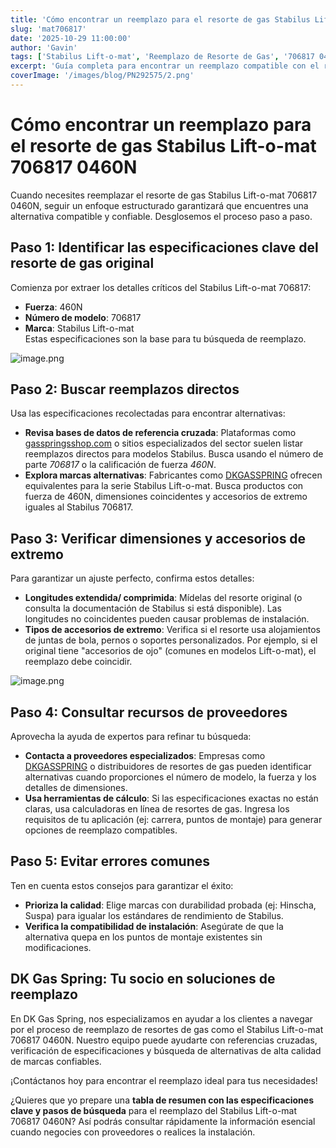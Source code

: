 ```yaml
---
title: 'Cómo encontrar un reemplazo para el resorte de gas Stabilus Lift-o-mat 706817 0460N'
slug: 'mat706817'
date: '2025-10-29 11:00:00'
author: 'Gavin'
tags: ['Stabilus Lift-o-mat', 'Reemplazo de Resorte de Gas', '706817 0460N', 'Especificaciones de Resorte de Gas', 'DKGASSPRING', 'Referencia Cruzada']
excerpt: 'Guía completa para encontrar un reemplazo compatible con el resorte de gas Stabilus Lift-o-mat 706817 0460N, que cubre especificaciones clave, búsqueda de alternativas, verificación de dimensiones, consulta a proveedores y evitación de errores comunes.'
coverImage: '/images/blog/PN292575/2.png'
---
```



# Cómo encontrar un reemplazo para el resorte de gas Stabilus Lift-o-mat 706817 0460N

Cuando necesites reemplazar el resorte de gas Stabilus Lift-o-mat 706817 0460N, seguir un enfoque estructurado garantizará que encuentres una alternativa compatible y confiable. Desglosemos el proceso paso a paso.

## Paso 1: Identificar las especificaciones clave del resorte de gas original

Comienza por extraer los detalles críticos del Stabilus Lift-o-mat 706817:

- **Fuerza**: 460N
- **Número de modelo**: 706817
- **Marca**: Stabilus Lift-o-mat  
Estas especificaciones son la base para tu búsqueda de reemplazo.

![image.png](attachment:9c9177bb-dc28-4294-85f4-7e5ef04d14e3:image.png)

## Paso 2: Buscar reemplazos directos

Usa las especificaciones recolectadas para encontrar alternativas:

- **Revisa bases de datos de referencia cruzada**: Plataformas como [gasspringsshop.com](http://gasspringsshop.com/) o sitios especializados del sector suelen listar reemplazos directos para modelos Stabilus. Busca usando el número de parte *706817* o la calificación de fuerza *460N*.
- **Explora marcas alternativas**: Fabricantes como [DKGASSPRING](https://dkgasspring.com/) ofrecen equivalentes para la serie Stabilus Lift-o-mat. Busca productos con fuerza de 460N, dimensiones coincidentes y accesorios de extremo iguales al Stabilus 706817.

## Paso 3: Verificar dimensiones y accesorios de extremo

Para garantizar un ajuste perfecto, confirma estos detalles:

- **Longitudes extendida/ comprimida**: Mídelas del resorte original (o consulta la documentación de Stabilus si está disponible). Las longitudes no coincidentes pueden causar problemas de instalación.
- **Tipos de accesorios de extremo**: Verifica si el resorte usa alojamientos de juntas de bola, pernos o soportes personalizados. Por ejemplo, si el original tiene "accesorios de ojo" (comunes en modelos Lift-o-mat), el reemplazo debe coincidir.

![image.png](attachment:67ed5067-2c07-4a45-acca-3df0d737a0f4:image.png)

## Paso 4: Consultar recursos de proveedores

Aprovecha la ayuda de expertos para refinar tu búsqueda:

- **Contacta a proveedores especializados**: Empresas como [DKGASSPRING](https://dkgasspring.com/) o distribuidores de resortes de gas pueden identificar alternativas cuando proporciones el número de modelo, la fuerza y los detalles de dimensiones.
- **Usa herramientas de cálculo**: Si las especificaciones exactas no están claras, usa calculadoras en línea de resortes de gas. Ingresa los requisitos de tu aplicación (ej: carrera, puntos de montaje) para generar opciones de reemplazo compatibles.

## Paso 5: Evitar errores comunes

Ten en cuenta estos consejos para garantizar el éxito:

- **Prioriza la calidad**: Elige marcas con durabilidad probada (ej: Hinscha, Suspa) para igualar los estándares de rendimiento de Stabilus.
- **Verifica la compatibilidad de instalación**: Asegúrate de que la alternativa quepa en los puntos de montaje existentes sin modificaciones.

## DK Gas Spring: Tu socio en soluciones de reemplazo

En DK Gas Spring, nos especializamos en ayudar a los clientes a navegar por el proceso de reemplazo de resortes de gas como el Stabilus Lift-o-mat 706817 0460N. Nuestro equipo puede ayudarte con referencias cruzadas, verificación de especificaciones y búsqueda de alternativas de alta calidad de marcas confiables.

¡Contáctanos hoy para encontrar el reemplazo ideal para tus necesidades!


¿Quieres que yo prepare una **tabla de resumen con las especificaciones clave y pasos de búsqueda** para el reemplazo del Stabilus Lift-o-mat 706817 0460N? Así podrás consultar rápidamente la información esencial cuando negocies con proveedores o realices la instalación.